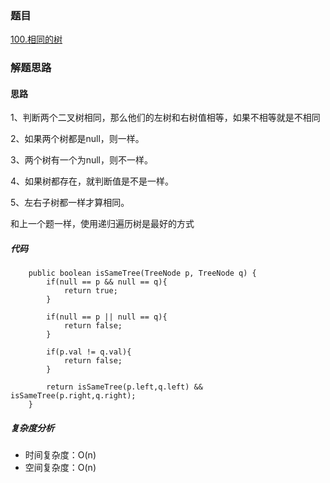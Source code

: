 ### 题目 

[100.相同的树](https://leetcode.cn/problems/same-tree/description/)

### 解题思路

#### 思路

1、判断两个二叉树相同，那么他们的左树和右树值相等，如果不相等就是不相同

2、如果两个树都是null，则一样。

3、两个树有一个为null，则不一样。

4、如果树都存在，就判断值是不是一样。

5、左右子树都一样才算相同。

和上一个题一样，使用递归遍历树是最好的方式


##### 代码
```
    public boolean isSameTree(TreeNode p, TreeNode q) {
        if(null == p && null == q){
            return true;
        }

        if(null == p || null == q){
            return false;
        }

        if(p.val != q.val){
            return false;
        }

        return isSameTree(p.left,q.left) && isSameTree(p.right,q.right);
    }
```
##### 复杂度分析
- 时间复杂度：O(n)
- 空间复杂度：O(n)

